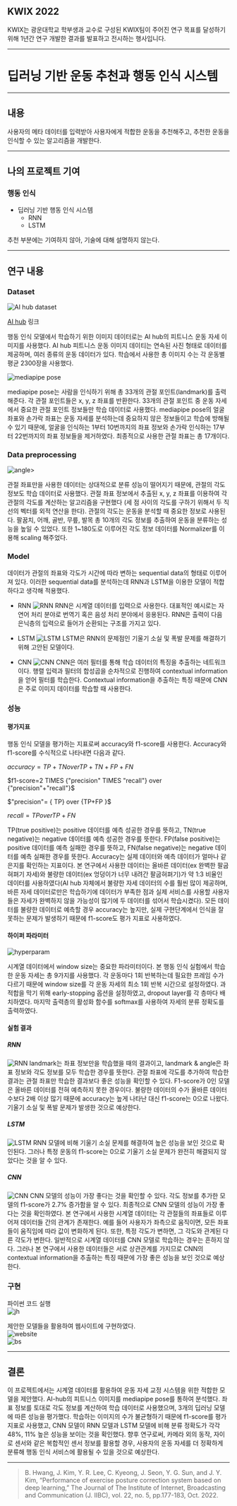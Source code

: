 ## KWIX 2022

KWIX는 광운대학교 학부생과 교수로 구성된 KWIX팀이 주어진 연구 목표를 달성하기 위해 1년간 연구 개발한 결과를 발표하고 전시하는 행사입니다.

---

# 딥러닝 기반 운동 추천과 행동 인식 시스템

---

## 내용

사용자의 메타 데이터를 입력받아 사용자에게 적합한 운동을 추천해주고, 추천한 운동을 인식할 수 있는 알고리즘을 개발한다.  

---

## 나의 프로젝트 기여

### 행동 인식

* 딥러닝 기반 행동 인식 시스템
  * RNN
  * LSTM

추천 부분에는 기여하지 않아, 기술에 대해 설명하지 않는다.

---

## 연구 내용

### Dataset

![AI hub dataset](./img/AIhubdataset.PNG)

[AI hub](https://aihub.or.kr/) 링크

행동 인식 모델에서 학습하기 위한 이미지 데이터로는 AI hub의 피트니스 운동 자세 이미지를 사용했다. AI hub 피트니스 운동 이미지 데이티는 연속된 사진 형태로 데이터를 제공하며, 여러 종류의 운동 데이터가 있다. 학습에서 사용한 총 이미지 수는 각 운동별 평균 2300장을 사용했다.

![mediapipe pose](./img/pose_tracking_full_body_landmarks.png)

mediapipe pose는 사람을 인식하기 위해 총 33개의 관절 포인트(landmark)를 출력해준다. 각 관절 포인트들은 x, y, z 좌표를 반환한다. 33개의 관절 포인트 중 운동 자세에서 중요한 관절 포인트 정보들만 학습 데이터로 사용했다. mediapipe pose의 얼굴 좌표와 손가락 좌표는 운동 자세를 분석하는데 중요하지 않은 정보들이고 학습에 방해될 수 있기 때문에, 얼굴을 인식하는 1부터 10번까지의 좌표 정보와 손가락 인식하는 17부터 22번까지의 좌표 정보들을 제거하였다. 최종적으로 사용한 관절 좌표는 총 17개이다.  

### Data preprocessing

![angle](./img/angle.PNG)>

관절 좌표만을 사용한 데이터는 상대적으로 분류 성능이 떨어지기 때문에, 관절의 각도 정보도 학습 데이터로 사용했다. 관절 좌표 정보에서 추출된 x, y, z 좌표를 이용하여 각 관절의 각도를 계산하는 알고리즘을 구현했다 (세 점 사이의 각도를 구하기 위해서 두 직선의 벡터를 외적 연산을 한다). 관절의 각도는 운동을 분석할 때 중요한 정보로 사용된다. 팔꿈치, 어깨, 골반, 무릎, 발목 총 10개의 각도 정보를 추출하여 운동을 분류하는 성능을 높일 수 있었다. 또한 1~180도로 이루어진 각도 정보 데이터를 Normalizer를 이용해 scaling 해주었다.  

### Model

데이터가 관절의 좌표와 각도가 시간에 따라 변하는 sequential data의 형태로 이루어져 있다. 이러한 sequential data를 분석하는데 RNN과 LSTM을 이용한 모델이 적합하다고 생각해 적용했다.

* RNN
![RNN](./img/RNN.PNG)
RNN은 시계열 데이터를 입력으로 사용한다. 대표적인 예시로는 자연어 처리 분야로 번역기 혹은 음성 처리 분야에서 응용된다. RNN은 출력이 다음 은닉층의 입력으로 들어가 순환되는 구조를 가지고 있다.  

* LSTM
![LSTM](./img/LSTM.PNG)
LSTM은 RNN의 문제점인 기울기 소실 및 폭발 문제를 해결하기 위해 고안된 모델이다.  

* CNN
![CNN](./img/CNNseq.png)
CNN은 여러 필터를 통해 학습 데이터의 특징을 추출하는 네트워크이다. 행렬 입력과 필터의 합성곱을 순차적으로 진행하여 contextual information을 얻어 필터를 학습한다. Contextual information을 추출하는 특징 때문에 CNN은 주로 이미지 데이터를 학습할 때 사용한다.  

### 성능

#### 평가지표

행동 인식 모델을 평가하는 지표로써 accuracy와 f1-score를 사용한다. Accuracy와 f1-score를 수식적으로 나타내면 다음과 같다.  

$accuracy= {TP+TN} over {TP+TN+FP+FN}$  

$f1-score=2 TIMES  {"precision" TIMES "recall"} over {"precision"+"recall"}$  

$"precision"= { TP} over {TP+FP }$

$recall= { TP} over {TP+FN }$  

TP(true positive)는 positive 데이터를 예측 성공한 경우를 뜻하고, TN(true negative)는 negative 데이터를 예측 성공한 경우를 뜻한다. FP(false positive)는 positive 데이터를 예측 실패한 경우를 뜻하고, FN(false negative)는 negative 데이터를 예측 실패한 경우를 뜻한다. Accuracy는 실제 데이터와 예측 데이터가 얼마나 같은지를 확인하는 지표이다. 본 연구에서 사용한 데이터는 올바른 데이터(ex 완벽한 팔굽혀펴기 자세)와 불량한 데이터(ex 엉덩이가 너무 내려간 팔굽혀펴기)가 약 1:3 비율인 데이터를 사용하였다(AI hub 자체에서 불량한 자세 데이터의 수를 훨씬 많이 제공하며, 바른 자세 데이터로만은 학습하기에 데이터가 부족한 점과 실제 서비스를 사용할 사용자들은 자세가 완벽하지 않을 가능성이 많기에 두 데이터를 섞어서 학습시켰다). 모든 데이터를 불량한 데이터로 예측할 경우 accuracy는 높지만, 실제 구현단계에서 인식을 잘 못하는 문제가 발생하기 때문에 f1-score도 평가 지표로 사용하였다.

#### 하이퍼 파라미터

![hyperparam](./img/param.PNG)

시계열 데이터에서 window size는 중요한 파라미터이다. 본 행동 인식 실험에서 학습한 운동 자세는 총 9가지를 사용했다. 각 운동마다 1회 반복하는데 필요한 프레임 수가 다르기 때문에 window size를 각 운동 자세의 최소 1회 반복 시간으로 설정하였다. 과적합을 막기 위해 early-stopping 옵션을 설정하였고, dropout layer를 각 층마다 배치하였다. 마지막 출력층의 활성화 함수를 softmax를 사용하여 자세의 분류 정확도를 출력하였다.  

#### 실험 결과

##### RNN

![RNN](./img/RNNs.PNG)
landmark는 좌표 정보만을 학습했을 때의 결과이고, landmark & angle은 좌표 정보와 각도 정보를 모두 학습한 경우를 뜻한다. 관절 좌표에 각도를 추가하여 학습한 결과는 관절 좌표만 학습한 결과보다 좋은 성능을 확인할 수 있다. F1-score가 0인 모델은 올바른 데이터를 전혀 예측하지 못한 경우이다. 불량한 데이터의 수가 올바른 데이터 수보다 2배 이상 많기 때문에 accuracy는 높게 나타난 대신 f1-score는 0으로 나왔다. 기울기 소실 및 폭발 문제가 발생한 것으로 예상한다.  

##### LSTM

![LSTM](./img/LSTMs.PNG)
RNN 모델에 비해 기울기 소실 문제를 해결하여 높은 성능을 보인 것으로 확인된다. 그러나 특정 운동의 f1-score는 0으로 기울기 소실 문제가 완전히 해결되지 않았다는 것을 알 수 있다.  

##### CNN

![CNN](./img/CNNs.PNG)
CNN 모델의 성능이 가장 좋다는 것을 확인할 수 있다. 각도 정보를 추가한 모델의 f1-score가 2.7% 증가함을 알 수 있다. 최종적으로 CNN 모델의 성능이 가장 좋다는 것을 확인하였다.
본 연구에서 사용한 시계열 데이터는 각 관절들의 좌표들로 이루어져 데이터들 간의 관계가 존재한다. 예를 들어 사용자가 좌측으로 움직이면, 모든 좌표들이 움직임에 따라 값이 변화하게 된다. 또한, 특정 각도가 변하면, 그 각도와 관계된 다른 각도가 변한다. 일반적으로 시계열 데이터를 CNN 모델로 학습하는 경우는 흔하지 않다. 그러나 본 연구에서 사용한 데이터들은 서로 상관관계를 가지므로 CNN의 contextual information을 추출하는 특징 때문에 가장 좋은 성능을 보인 것으로 예상한다.

### 구현

파이썬 코드 실행  
![jh](./img/impli1.png)  

제안한 모델들을 활용하여 웹사이트에 구현하였다.  
![website](./img/image03.png)  
![bs](./img/image02.png)  

---

## 결론

이 프로젝트에서는 시계열 데이터를 활용하여 운동 자세 교정 시스템을 위한 적합한 모델을 제안했다. AI-hub의 피트니스 이미지를 mediapipe pose를 통하여 분석했다. 좌표 정보를 토대로 각도 정보를 계산하여 학습 데이터로 사용했으며, 3개의 딥러닝 모델에 따른 성능을 평가했다. 학습하는 이미지의 수가 불균형하기 때문에 f1-score를 평가지표로 사용했고, CNN 모델이 RNN 모델과 LSTM 모델에 비해 분류 정확도가 각각 48%, 11% 높은 성능을 보이는 것을 확인했다. 향후 연구로써, 카메라 외의 동작, 자이로 센서와 같은 복합적인 센서 정보를 활용할 경우, 사용자의 운동 자세를 더 정확하게 분류해 행동 인식 서비스에 활용될 수 있을 것으로 예상한다.

---

> B. Hwang, J. Kim, Y. R. Lee, C. Kyeong, J. Seon, Y. G. Sun, and J. Y. Kim, “Performance of exercise posture correction system based on deep learning,” The Journal of The Institute of Internet, Broadcasting and Communication (J. IIBC), vol. 22, no. 5, pp.177-183, Oct. 2022.
